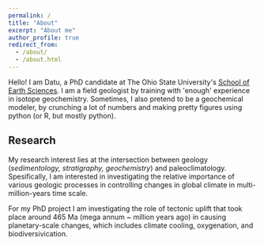 ```yaml
---
permalink: /
title: "About"
excerpt: "About me"
author_profile: true
redirect_from: 
  - /about/
  - /about.html
---
```


Hello! I am Datu, a PhD candidate at The Ohio State University's [School of Earth Sciences](https://earthsciences.osu.edu/). I am a field geologist by training with 'enough' experience in isotope geochemistry. Sometimes, I also pretend to be a geochemical modeler, by crunching a lot of numbers and making pretty figures using python (or R, but mostly python).

## Research
My research interest lies at the intersection between geology (*sedimentology, stratigraphy, geochemistry*) and paleoclimatology. Spesifically, I am interested in investigating the relative importance of various geologic processes in controlling changes in global climate in multi-million-years time scale.

For my PhD project I am investigating the role of tectonic uplift that took place around 465 Ma (mega annum ~ million years ago) in causing planetary-scale changes, which includes climate cooling, oxygenation, and biodiversivication.
